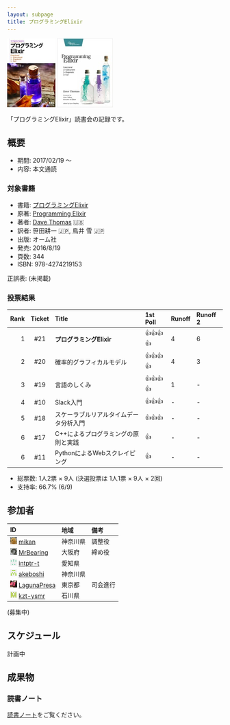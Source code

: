 ```yaml
---
layout: subpage
title: プログラミングElixir
---
```


[![プログラミングElixir](/images/cover-elixir.jpg)](http://shop.ohmsha.co.jp/shopdetail/000000004675/)
[![Programming Elixir](/images/cover-elixir-en.jpg)](https://pragprog.com/book/elixir/programming-elixir)

「プログラミングElixir」読書会の記録です。

## 概要

* 期間: 2017/02/19 ～
* 内容: 本文通読

### 対象書籍

* 書籍: [プログラミングElixir](http://shop.ohmsha.co.jp/shopdetail/000000004675/)
* 原著: [Programming Elixir](https://pragprog.com/book/elixir/programming-elixir)
* 著者: [Dave Thomas](https://pragdave.me/) :us:
* 訳者: 笹田耕一 :jp:, 鳥井 雪 :jp:
* 出版: オーム社
* 発売: 2016/8/19
* 頁数: 344
* ISBN: 978-4274219153

正誤表: (未掲載)

### 投票結果

|Rank|Ticket| Title                               | 1st Poll         | Runoff | Runoff 2 |
|---:|:----:|:------------------------------------|:-----------------|:-------|:---------|
| 1  | #21  | **プログラミングElixir**             | :+1::+1::+1::+1: | 4      | 6        |
| 2  | #20  | 確率的グラフィカルモデル              | :+1::+1::+1::+1: | 4      | 3        |
| 3  | #19  | 言語のしくみ                         | :+1::+1::+1::+1: | 1      | -        |
| 4  | #10  | Slack入門                           | :+1::+1::+1:     | -      | -        |
| 5  | #18  | スケーラブルリアルタイムデータ分析入門 | :+1::+1::+1:     | -      | -        |
| 6  | #17  | C++によるプログラミングの原則と実践   | :+1:             | -      | -         |
| 6  | #11  | PythonによるWebスクレイピング        | :+1:             | -      | -         |

* 総票数: 1人2票 × 9人 (決選投票は 1人1票 × 9人 × 2回)
* 支持率: 66.7% (6/9)

## 参加者

| ID                                                                                     | 地域     | 備考             |
|:---------------------------------------------------------------------------------------|:---------|:-----------------|
| ![](/images/users/mikan_16.png) [mikan](https://github.com/mikan)                      | 神奈川県 | 調整役            |
| ![](/images/users/MrBearing_16.png) [MrBearing](https://github.com/MrBearing)          | 大阪府   | 締め役            |
| ![](/images/users/intptr-t_16.png) [intptr-t](https://github.com/intptr-t)             | 愛知県   |                  |
| ![](/images/users/akeboshi_16.png) [akeboshi](https://github.com/akeboshi)             | 神奈川県 |                  |
| ![](/images/users/LagunaPresa_16.png) [LagunaPresa](https://github.com/LagunaPresa)    | 東京都   | 司会進行          |
| ![](/images/users/kzt-ysmr_16.png) [kzt-ysmr](https://github.com/kzt-ysmr)             | 石川県   |                  |

(募集中)

## スケジュール

計画中

## 成果物

### 読書ノート

[読書ノート](/note/10-elixir)をご覧ください。
